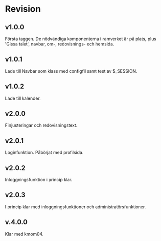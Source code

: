 Revision
==========

v1.0.0
---------
Första taggen. De nödvändiga komponenterna i ramverket är på plats, plus 'Gissa talet', navbar, om-, redovisnings- och hemsida.

v1.0.1
---------
Lade till Navbar som klass med configfil samt test av $_SESSION.

v1.0.2
---------
Lade till kalender.

v2.0.0
--------
Finjusteringar och redovisningstext.

v2.0.1
--------
Loginfunktion. Påbörjat med profilsida.

v2.0.2
--------
Inloggningsfunktion i princip klar.

v2.0.3
--------
I princip klar med inloggningsfunktioner och administratörsfunktioner.

v.4.0.0
--------
Klar med kmom04.
